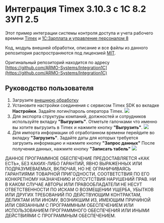 # Интеграция Timex 3.10.3 с 1C 8.2 ЗУП 2.5 #

Этот пример интеграции системы контроля доступа и учета рабочего времени [Timex](http://www.armotimex.ru/) и [1С:Зарплата и управление персоналом 8](http://v8.1c.ru/hrm/)

Код, модуль внешней обработки, описание и все файлы из данного репозитория распространяются под лицензией [MIT](http://opensource.org/licenses/MIT).

Оригинальный репозиторий находится по адресу [https://github.com/ARMO-Systems/Integration1C](https://github.com/ARMO-Systems/Integration1C)

## Руководство пользователя ##

1. Загрузите [внешнюю обработку](https://raw.githubusercontent.com/ARMO-Systems/Integration1C/3.10/obrabotka/%D0%9E%D0%B1%D0%BC%D0%B5%D0%BDTimex%D0%97%D0%A3%D0%9F2.5_v3.2.epf)
2. Установите настройки соединения с сервисом Timex SDK во вкладке **Настройки**. Задайте логин/пароль оператора Timex.
![](https://raw.github.com/Podlesnyy/Integration1C/master/img/settings.png)
3. Для экспорта структуры компаний, должностей и сотрудников используйте вкладку **"Выгрузить"**.
Отметьте галочками что именно вы хотите выгрузить в Timex и нажмите кнопку **"Выгрузить"**.
![](https://raw.github.com/Podlesnyy/Integration1C/master/img/export.png)
4. Для импорта информации об отработанном времени перейдите во вкладку **"Загрузить"**.
Задайте даты для которых требуется загрузить информацию и нажмите кнопку **"Запрос данных"**
После получения данных, нажмите кнопку **"Записать табель"**
![](https://raw.github.com/Podlesnyy/Integration1C/master/img/import.png)



ДАННОЕ ПРОГРАММНОЕ ОБЕСПЕЧЕНИЕ ПРЕДОСТАВЛЯЕТСЯ «КАК ЕСТЬ», БЕЗ КАКИХ-ЛИБО ГАРАНТИЙ, ЯВНО ВЫРАЖЕННЫХ ИЛИ ПОДРАЗУМЕВАЕМЫХ, ВКЛЮЧАЯ, НО НЕ ОГРАНИЧИВАЯСЬ ГАРАНТИЯМИ ТОВАРНОЙ ПРИГОДНОСТИ, СООТВЕТСТВИЯ ПО ЕГО КОНКРЕТНОМУ НАЗНАЧЕНИЮ И ОТСУТСТВИЯ НАРУШЕНИЙ ПРАВ. НИ В КАКОМ СЛУЧАЕ АВТОРЫ ИЛИ ПРАВООБЛАДАТЕЛИ НЕ НЕСУТ ОТВЕТСТВЕННОСТИ ПО ИСКАМ О ВОЗМЕЩЕНИИ УЩЕРБА, УБЫТКОВ ИЛИ ДРУГИХ ТРЕБОВАНИЙ ПО ДЕЙСТВУЮЩИМ КОНТРАКТАМ, ДЕЛИКТАМ ИЛИ ИНОМУ, ВОЗНИКШИМ ИЗ, ИМЕЮЩИМ ПРИЧИНОЙ ИЛИ СВЯЗАННЫМ С ПРОГРАММНЫМ ОБЕСПЕЧЕНИЕМ ИЛИ ИСПОЛЬЗОВАНИЕМ ПРОГРАММНОГО ОБЕСПЕЧЕНИЯ ИЛИ ИНЫМИ ДЕЙСТВИЯМИ С ПРОГРАММНЫМ ОБЕСПЕЧЕНИЕМ.
